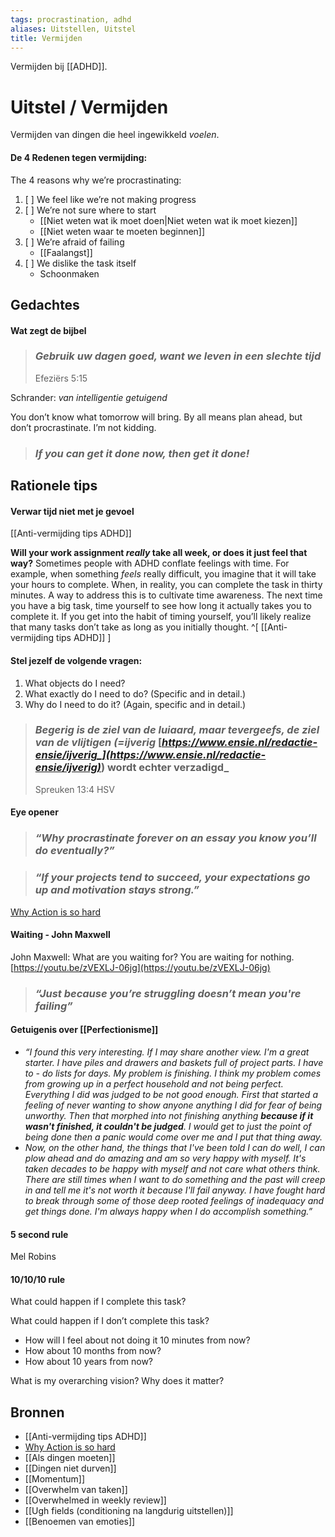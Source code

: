 ```yaml
---
tags: procrastination, adhd
aliases: Uitstellen, Uitstel
title: Vermijden
---
```

Vermijden bij [[ADHD]].

# Uitstel / Vermijden
Vermijden van dingen die heel ingewikkeld *voelen*.

#### De 4 Redenen tegen vermijding:
The 4 reasons why we’re procrastinating:

1. [ ]  We feel like we’re not making progress
2. [ ]  We’re not sure where to start 
	- [[Niet weten wat ik moet doen|Niet weten wat ik moet kiezen]]
	- [[Niet weten waar te moeten beginnen]]
3. [ ]  We’re afraid of failing
	- [[Faalangst]]
4. [ ]  We dislike the task itself
	- Schoonmaken

## Gedachtes
#### Wat zegt de bijbel
> ### _Gebruik uw dagen goed, want we leven in een slechte tijd_
> Efeziërs 5:15
 
Schrander: _van intelligentie getuigend_

You don’t know what tomorrow will bring. By all means plan ahead, but don’t procrastinate. I’m not kidding.

> ### _If you can get it done now, then get it done!_

  


## Rationele tips
#### Verwar tijd niet met je gevoel
[[Anti-vermijding tips ADHD]]


**Will your work assignment _really_ take all week, or does it just feel that way?** Sometimes people with ADHD conflate feelings with time. For example, when something _feels_ really difficult, you imagine that it will take your hours to complete. When, in reality, you can complete the task in thirty minutes. A way to address this is to cultivate time awareness. The next time you have a big task, time yourself to see how long it actually takes you to complete it. If you get into the habit of timing yourself, you’ll likely realize that many tasks don’t take as long as you initially thought. ^[ [[Anti-vermijding tips ADHD]] ]



#### Stel jezelf de volgende vragen:
1.  What objects do I need?
2.  What exactly do I need to do? (Specific and in detail.)
3.  Why do I need to do it? (Again, specific and in detail.)

  

> ### _Begerig is de ziel van de luiaard, maar tevergeefs, de ziel van de vlijtigen (=ijverig_ [_https://www.ensie.nl/redactie-ensie/ijverig_](https://www.ensie.nl/redactie-ensie/ijverig)_) wordt echter verzadigd_
> Spreuken 13:4 HSV

  

#### Eye opener
> ### _“Why procrastinate forever on an essay you know you’ll do eventually?”_

> ### _“If your projects tend to succeed, your expectations go up and motivation stays strong.”_

[Why Action is so hard](https://www.scotthyoung.com/blog/2019/12/16/why-is-action-hard/)

  
#### Waiting - John Maxwell
John Maxwell: What are you waiting for? You are waiting for nothing. 
[https://youtu.be/zVEXLJ-06jg](https://youtu.be/zVEXLJ-06jg)
>### _“Just because you’re struggling doesn’t mean you're failing”_

  
#### Getuigenis over [[Perfectionisme]]
- _“I found this very interesting. If I may share another view. I'm a great starter. I have piles and drawers and baskets full of project parts. I have to - do lists for days. My problem is finishing. I think my problem comes from growing up in a perfect household and not being perfect. Everything I did was judged to be not good enough. First that started a feeling of never wanting to show anyone anything I did for fear of being unworthy. Then that morphed into not finishing anything **because if it wasn't finished, it couldn't be judged**. I would get to just the point of being done then a panic would come over me and I put that thing away._
- _Now, on the other hand, the things that I've been told I can do well, I can plow ahead and do amazing and am so very happy with myself. It's taken decades to be happy with myself and not care what others think. There are still times when I want to do something and the past will creep in and tell me it's not worth it because I'll fail anyway. I have fought hard to break through some of those deep rooted feelings of inadequacy and get things done. I'm always happy when I do accomplish something.”_

  

#### 5 second rule
Mel Robins

#### 10/10/10 rule
What could happen if I complete this task?

What could happen if I don’t complete this task?

-   How will I feel about not doing it 10 minutes from now?
-   How about 10 months from now?
-   How about 10 years from now?

What is my overarching vision? Why does it matter?
  




## Bronnen
- [[Anti-vermijding tips ADHD]]
- [Why Action is so hard](https://www.scotthyoung.com/blog/2019/12/16/why-is-action-hard/)
- [[Als dingen moeten]]
- [[Dingen niet durven]]
- [[Momentum]]
- [[Overwhelm van taken]]
- [[Overwhelmed in weekly review]]
- [[Ugh fields (conditioning na langdurig uitstellen)]]
- [[Benoemen van emoties]]
